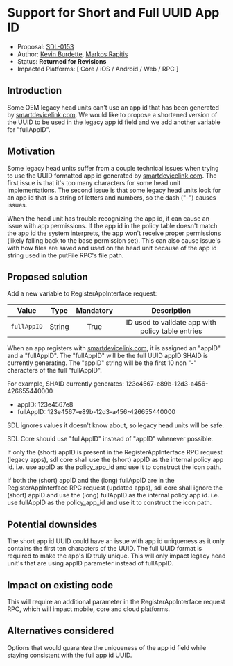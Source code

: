 # Support for Short and Full UUID App ID

* Proposal: [SDL-0153](0153-support-short-long-appid.md)
* Author: [Kevin Burdette](https://github.com/khburdette), [Markos Rapitis](https://github.com/mrapitis)
* Status: **Returned for Revisions**
* Impacted Platforms: [ Core / iOS / Android / Web / RPC ]

## Introduction

Some OEM legacy head units can't use an app id that has been generated by [smartdevicelink.com](https://www.smartdevicelink.com). We would like to propose a shortened version of the UUID to be used in the legacy app id field and we add another variable for "fullAppID".

## Motivation

Some legacy head units suffer from a couple technical issues when trying to use the UUID formatted app id generated by [smartdevicelink.com](https://www.smartdevicelink.com). The first issue is that it's too many characters for some head unit implementations. The second issue is that some legacy head units look for an app id that is a string of letters and numbers, so the dash ("-") causes issues.

When the head unit has trouble recognizing the app id, it can cause an issue with app permissions. If the app id in the policy table doesn't match the app id the system interprets, the app won't receive proper permissions (likely falling back to the base permission set). This can also cause issue's with how files are saved and used on the head unit because of the app id string used in the putFile RPC's file path.

## Proposed solution

Add a new variable to RegisterAppInterface request:

| Value |  Type | Mandatory | Description | 
| ---------- | ---------- |:-----------: |:-----------:|
|`fullAppID`|String|True|ID used to validate app with policy table entries|

When an app registers with [smartdevicelink.com](https://www.smartdevicelink.com), it is assigned an "appID" and a "fullAppID". The "fullAppID" will be the full UUID appID SHAID is currently generating. The "appID" string will be the first 10 non "-" characters of the full "fullAppID".

For example, SHAID currently generates: 123e4567-e89b-12d3-a456-426655440000
* appID: 123e4567e8
* fullAppID: 123e4567-e89b-12d3-a456-426655440000

SDL ignores values it doesn't know about, so legacy head units will be safe.

SDL Core should use "fullAppID" instead of "appID" whenever possible.

If only the (short) appID is present in the RegisterAppInterface RPC request (legacy apps), sdl core shall use the (short) appID as the internal policy app id. i.e. use appID as the policy_app_id and use it to construct the icon path.

If both the (short) appID and the (long) fullAppID are in the RegisterAppInterface RPC request (updated apps), sdl core shall ignore the (short) appID and use the (long) fullAppID as the internal policy app id. i.e. use fullAppID as the policy_app_id and use it to construct the icon path.

## Potential downsides

The short app id UUID could have an issue with app id uniqueness as it only contains the first ten characters of the UUID. The full UUID format is required to make the app's ID truly unique. This will only impact legacy head unit's that are using appID parameter instead of fullAppID.

## Impact on existing code

This will require an additional parameter in the RegisterAppInterface request RPC, which will impact mobile, core and cloud platforms.

## Alternatives considered

Options that would guarantee the uniqueness of the app id field while staying consistent with the full app id UUID.
